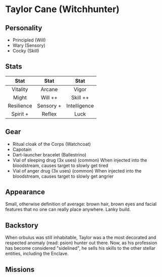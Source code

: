 # Taylor Cane (Witchhunter)

## Personality

- Principled (Will)
- Wary (Sensory)
- Cocky (Skill)

## Stats


|     Stat      |  Stat   |     Stat          |
| :-----------: | :-----: | :----------:      |
|  Vitality   | Arcane   |    Vigor         |
|     Might  |  Will  ++  |   Skill ++         |
| Resilience   | Sensory + | Intelligence    |
| Spirit +  | Reflex     |     Luck          |


 ## Gear

 - Ritual cloak of the Corps (Watchcoat)
 - Capotain
 - Dart-launcher bracelet (Ballestrino)
 - Vial of sleeping drug (3x uses) (common)
   When injected into the bloodstream, causes target to slowly get tired
 - Vial of anger drug (3x uses) (common)
   When injected into the bloodstream, causes target to slowly get angrier

## Appearance

Small, otherwise definition of average: brown hair, brown eyes and facial features that no one can really place anywhere.
Lanky build.

## Backstory

When orbulus was still inhabitable, Taylor was a the most decorated and respected anomaly (read: psion) hunter out there.
Now, as his profession has become considered "sidelined", he sells his skills to the other stellar entities, including the Enclave.

## Missions
